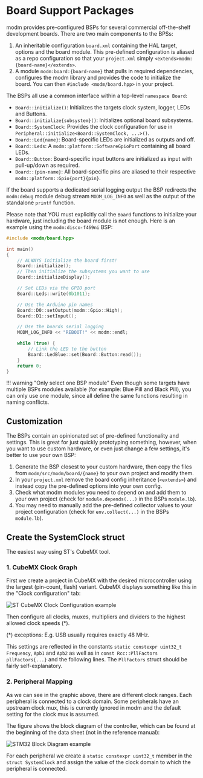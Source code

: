 # Board Support Packages

modm provides pre-configured BSPs for several commercial off-the-shelf
development boards. There are two main components to the BPSs:

1. An inheritable configuration `board.xml` containing the HAL target, options
   and the board module. This pre-defined configuration is aliased as a repo
   configuration so that your `project.xml` simply `<extends>modm:{board-name}</extends>`.
2. A module `modm:board:{board-name}` that pulls in required dependencies,
   configures the modm library and provides the code to initialize the board.
   You can then `#include <modm/board.hpp>` in your project.

The BSPs all use a common interface within a top-level `namespace Board`:

- `Board::initialize()`: Initializes the targets clock system, logger, LEDs and
  Buttons.
- `Board::initialize{subsystem}()`: Initializes optional board subsystems.
- `Board::SystemClock`: Provides the clock configuration for use in
  `Peripheral::initialize<Board::SystemClock, ...>()`.
- `Board::Led{name}`: Board-specific LEDs  are initialized as outputs and off.
- `Board::Leds`: A `modm::platform::SoftwareGpioPort` containing all board LEDs.
- `Board::Button`: Board-specific input buttons are initialized as input with
  pull-up/down as required.
- `Board::{pin-name}`: All board-specific pins are aliased to their respective
  `modm::platform::Gpio{port}{pin}`.

If the board supports a dedicated serial logging output the BSP redirects the
`modm:debug` module debug stream `MODM_LOG_INFO` as well as the output of the
standalone `printf` function.

Please note that YOU must explicitly call the `Board` functions to initialize
your hardware, just including the board module is not enough.
Here is an example using the `modm:disco-f469ni` BSP:

```cpp
#include <modm/board.hpp>

int main()
{
	// ALWAYS initialize the board first!
	Board::initialize();
	// Then initialize the subsystems you want to use
	Board::initializeDisplay();

	// Set LEDs via the GPIO port
	Board::Leds::write(0b1011);

	// Use the Arduino pin names
	Board::D0::setOutput(modm::Gpio::High);
	Board::D1::setInput();

	// Use the boards serial logging
	MODM_LOG_INFO << "REBOOT!" << modm::endl;

	while (true) {
		// Link the LED to the button
		Board::LedBlue::set(Board::Button:read());
	}
	return 0;
}
```

!!! warning "Only select one BSP module"
	Even though some targets have multiple BSPs modules available (for example:
	Blue Pill and Black Pill), you can only use one module, since all define the
	same functions resulting in naming conflicts.


## Customization

The BSPs contain an opinionated set of pre-defined functionality and settings.
This is great for just quickly prototyping something, however, when you want to
use custom hardware, or even just change a few settings, it's better to use your
own BSP:

1. Generate the BSP closest to your custom hardware, then copy the files from
   `modm/src/modm/board/{name}` to your own project and modify them.
2. In your `project.xml` remove the board config inheritance (`<extends>`) and
   instead copy the pre-defined options into your own config.
3. Check what modm modules you need to depend on and add them to your own project
   (check for `module.depends(...)` in the BSPs `module.lb`).
4. You may need to manually add the pre-defined collector values to your project
   configuration (check for `env.collect(...)` in the BSPs `module.lb`).


## Create the SystemClock struct

The easiest way using ST's CubeMX tool.

### 1. CubeMX Clock Graph

First we create a project in CubeMX with the desired microcontroller using the
largest (pin-count, flash) variant. CubeMX displays something like this in the
"Clock configuration" tab:

![ST CubeMX Clock Configuration example](https://user-images.githubusercontent.com/2820734/81305132-43715000-907e-11ea-8b8e-b444dc7560cf.png)

Then configure all clocks, muxes, multipliers and dividers to the highest
allowed clock speeds (*).

(*) exceptions: E.g. USB usually requires exactly 48 MHz.

This settings are reflected in the constants `static constexpr uint32_t Frequency`,
`Apb1` and `Apb2` as well as in `const Rcc::PllFactors pllFactors{...}` and the
following lines. The `PllFactors` struct should be fairly self-explanatory.


### 2. Peripheral Mapping

As we can see in the graphic above, there are different clock ranges.
Each peripheral is connected to a clock domain.
Some peripherals have an upstream clock mux, this is currently ignored in
modm and the default setting for the clock mux is assumed.

The figure shows the block diagram of the controller, which can be found at
the beginning of the data sheet (not in the reference manual):

![STM32 Block Diagram example](https://user-images.githubusercontent.com/2820734/81448035-fffe0b00-917d-11ea-8a1f-428548851e63.png)

For each peripheral we create a `static constexpr uint32_t` member in
the `struct SystemClock` and assign the value of the clock domain to which
the peripheral is connected.
